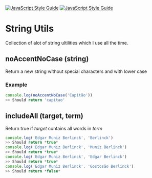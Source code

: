 [![JavaScript Style Guide](https://cdn.rawgit.com/standard/standard/master/badge.svg)](https://github.com/standard/standard)
[![JavaScript Style Guide](https://img.shields.io/badge/code_style-standard-brightgreen.svg)](https://standardjs.com)

# String Utils
Collection of alot of string ultilities which I use all the time.

## noAccentNoCase (string)

Return a new string without special characters and with lower case

### Example

```javascript
console.log(noAccentNoCase('Capitão'))
>> Should return 'capitao'
```

## includeAll (target, term)

Return true if *target* contains all words in *term*

```javascript
console.log('Edgar Muniz Berlinck', 'Berlinck')
>> Should return *true*
console.log('Edgar Muniz Berlinck', 'Muniz Berlinck')
>> Should return *true*
console.log('Edgar Muniz Berlinck', 'Edgar Berlinck')
>> Should return *true*
console.log('Edgar Muniz Berlinck', 'Gostosão Berlinck')
>> Should return *false*
```

